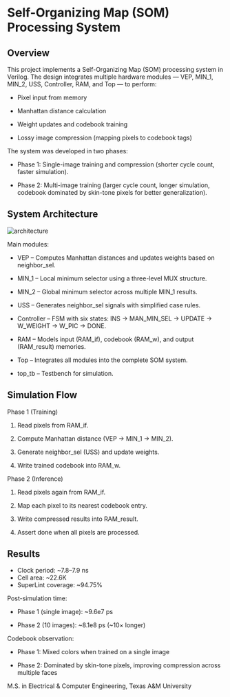 # Self-Organizing Map (SOM) Processing System

## Overview

This project implements a Self-Organizing Map (SOM) processing system in Verilog. The design integrates multiple hardware modules — VEP, MIN_1, MIN_2, USS, Controller, RAM, and Top — to perform:

 - Pixel input from memory

 - Manhattan distance calculation

 - Weight updates and codebook training

 - Lossy image compression (mapping pixels to codebook tags)

The system was developed in two phases:

 - Phase 1: Single-image training and compression (shorter cycle count, faster simulation).

 - Phase 2: Multi-image training (larger cycle count, longer simulation, codebook dominated by skin-tone pixels for better generalization).

## System Architecture

![architecture](doc/architecture.png)

Main modules:

 - VEP – Computes Manhattan distances and updates weights based on neighbor_sel.

 - MIN_1 – Local minimum selector using a three-level MUX structure.

 - MIN_2 – Global minimum selector across multiple MIN_1 results.

 - USS – Generates neighbor_sel signals with simplified case rules.

 - Controller – FSM with six states: INS → MAN_MIN_SEL → UPDATE → W_WEIGHT → W_PIC → DONE.

 - RAM – Models input (RAM_if), codebook (RAM_w), and output (RAM_result) memories.

 - Top – Integrates all modules into the complete SOM system.

 - top_tb – Testbench for simulation.


## Simulation Flow

Phase 1 (Training)
 1. Read pixels from RAM_if.

 2. Compute Manhattan distance (VEP → MIN_1 → MIN_2).

 3. Generate neighbor_sel (USS) and update weights.

 4. Write trained codebook into RAM_w.

Phase 2 (Inference)

 1. Read pixels again from RAM_if.

 2. Map each pixel to its nearest codebook entry.

 3. Write compressed results into RAM_result.

 4. Assert done when all pixels are processed.

## Results
 - Clock period: ~7.8–7.9 ns
 - Cell area: ~22.6K
 - SuperLint coverage: ~94.75%

Post-simulation time:

 - Phase 1 (single image): ~9.6e7 ps

 - Phase 2 (10 images): ~8.1e8 ps (~10× longer)

Codebook observation:

 - Phase 1: Mixed colors when trained on a single image

 - Phase 2: Dominated by skin-tone pixels, improving compression across multiple faces

M.S. in Electrical & Computer Engineering, Texas A&M University
